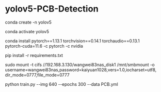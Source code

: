 # yolov5-PCB-Detection


conda create -n yolov5

conda activate yolov5

conda install pytorch==1.13.1 torchvision==0.14.1 torchaudio==0.13.1 pytorch-cuda=11.6 -c pytorch -c nvidia

pip install -r requirements.txt

sudo mount -t cifs //192.168.3.130/wangwei83nas_disk1 /mnt/smbmount -o username=wangwei83nas,password=kaiyuan1028,vers=1.0,iocharset=utf8,dir_mode=0777,file_mode=0777

python train.py --img 640 --epochs 300 --data PCB.yml